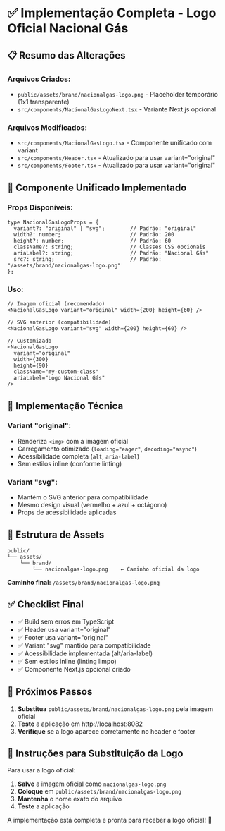 # ✅ Implementação Completa - Logo Oficial Nacional Gás

## 📋 Resumo das Alterações

### **Arquivos Criados:**
- `public/assets/brand/nacionalgas-logo.png` - Placeholder temporário (1x1 transparente)
- `src/components/NacionalGasLogoNext.tsx` - Variante Next.js opcional

### **Arquivos Modificados:**
- `src/components/NacionalGasLogo.tsx` - Componente unificado com variant
- `src/components/Header.tsx` - Atualizado para usar variant="original"
- `src/components/Footer.tsx` - Atualizado para usar variant="original"

## 🎯 Componente Unificado Implementado

### **Props Disponíveis:**
```tsx
type NacionalGasLogoProps = {
  variant?: "original" | "svg";        // Padrão: "original"
  width?: number;                      // Padrão: 200
  height?: number;                     // Padrão: 60
  className?: string;                  // Classes CSS opcionais
  ariaLabel?: string;                  // Padrão: "Nacional Gás"
  src?: string;                        // Padrão: "/assets/brand/nacionalgas-logo.png"
};
```

### **Uso:**
```tsx
// Imagem oficial (recomendado)
<NacionalGasLogo variant="original" width={200} height={60} />

// SVG anterior (compatibilidade)
<NacionalGasLogo variant="svg" width={200} height={60} />

// Customizado
<NacionalGasLogo 
  variant="original" 
  width={300} 
  height={90} 
  className="my-custom-class"
  ariaLabel="Logo Nacional Gás"
/>
```

## 🔧 Implementação Técnica

### **Variant "original":**
- Renderiza `<img>` com a imagem oficial
- Carregamento otimizado (`loading="eager"`, `decoding="async"`)
- Acessibilidade completa (`alt`, `aria-label`)
- Sem estilos inline (conforme linting)

### **Variant "svg":**
- Mantém o SVG anterior para compatibilidade
- Mesmo design visual (vermelho + azul + octágono)
- Props de acessibilidade aplicadas

## 📁 Estrutura de Assets

```
public/
└── assets/
    └── brand/
        └── nacionalgas-logo.png    ← Caminho oficial da logo
```

**Caminho final:** `/assets/brand/nacionalgas-logo.png`

## ✅ Checklist Final

- ✅ Build sem erros em TypeScript
- ✅ Header usa variant="original"
- ✅ Footer usa variant="original"
- ✅ Variant "svg" mantido para compatibilidade
- ✅ Acessibilidade implementada (alt/aria-label)
- ✅ Sem estilos inline (linting limpo)
- ✅ Componente Next.js opcional criado

## 🚀 Próximos Passos

1. **Substitua** `public/assets/brand/nacionalgas-logo.png` pela imagem oficial
2. **Teste** a aplicação em http://localhost:8082
3. **Verifique** se a logo aparece corretamente no header e footer

## 📝 Instruções para Substituição da Logo

Para usar a logo oficial:

1. **Salve** a imagem oficial como `nacionalgas-logo.png`
2. **Coloque** em `public/assets/brand/nacionalgas-logo.png`
3. **Mantenha** o nome exato do arquivo
4. **Teste** a aplicação

A implementação está completa e pronta para receber a logo oficial! 🎉

